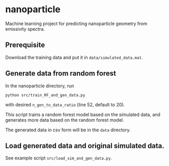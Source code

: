 # nanoparticle
Machine learning project for predicting nanoparticle geometry from emissivity spectra.

## Prerequisite
Download the training data and put it in `data/simulated_data.mat`.

## Generate data from random forest
In the nanoparticle directory, run

`python src/train_RF_and_gen_data.py`

with desired `n_gen_to_data_ratio` (line 52, default to 20).

This script trains a random forest model based on the simulated data, and
generates more data based on the random forest model.

The generated data in csv form will be in the `data` directory.

## Load generated data and original simulated data.
See example script `src/load_sim_and_gen_data.py`.
